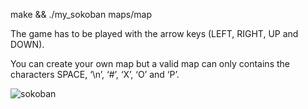 make && ./my_sokoban maps/map

The game has to be played with the arrow keys (LEFT, RIGHT, UP and DOWN).

You can create your own map but a valid map can only contains the characters SPACE, ‘\n’, ‘#’, ‘X’, ‘O’ and ‘P’.

![sokoban](https://user-images.githubusercontent.com/15232456/47652297-d5dd8d00-db85-11e8-8f3e-6478686c6858.png)

